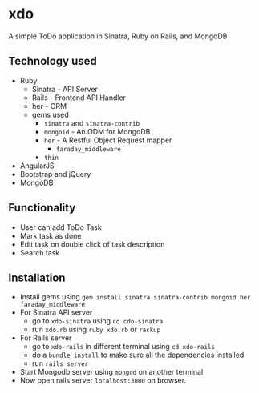 # xdo
A simple ToDo application in Sinatra, Ruby on Rails, and MongoDB


## Technology used
  - Ruby
    - Sinatra - API Server
    - Rails - Frontend API Handler
    - her - ORM
    - gems used
      - `sinatra` and `sinatra-contrib`
      - `mongoid` - An ODM for MongoDB
      - `her` - A Restful Object Request mapper
        - `faraday_middleware`
      - `thin`
  - AngularJS
  - Bootstrap and jQuery
  - MongoDB


## Functionality
  - User can add ToDo Task
  - Mark task as done
  - Edit task on double click of task description
  - Search task


## Installation
  - Install gems using `gem install sinatra sinatra-contrib mongoid her faraday_middleware`
  - For Sinatra API server
    - go to `xdo-sinatra` using `cd cdo-sinatra`
    - run `xdo.rb` using `ruby xdo.rb` or `rackup`
  - For Rails server
    - go to `xdo-rails` in different terminal using `cd xdo-rails`
    - do a `bundle install` to make sure all the dependencies installed
    - run `rails server`
  - Start Mongodb server using `mongod` on another terminal
  - Now open rails server `localhost:3000` on browser.
